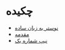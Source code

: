 # چکیده

- [نوستر به زبان ساده](./in-simle-terms.md)
- [مقدمه](./intro.md)
- [نیپ شماره یک](./nip-01.md)
